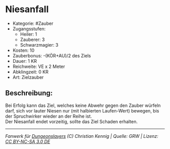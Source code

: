 # Niesanfall  
- Kategorie: #Zauber  
- Zugangsstufen:  
  - Heiler: 1  
  - Zauberer: 3  
  - Schwarzmagier: 3  
- Kosten: 10  
- Zauberbonus: -(KÖR+AU)/2 des Ziels  
- Dauer: 1 KR  
- Reichweite: VE x 2 Meter  
- Abklingzeit: 0 KR  
- Art: Zielzauber     

## Beschreibung:
Bei Erfolg kann das Ziel, welches keine Abwehr gegen den Zauber würfeln darf, sich vor lauter Niesen nur (mit halbierten Laufen-Wert) bewegen, bis der Spruchwirker wieder an der Reihe ist.<br>Der Niesanfall endet vorzeitig, sollte das Ziel Schaden erhalten.


___
*Fanwerk für [Dungeonslayers](https://www.dungeonslayers.net/) (C) Christian Kennig | Quelle: GRW | Lizenz: [CC BY-NC-SA 3.0 DE](https://creativecommons.org/licenses/by-nc-sa/3.0/de/)*